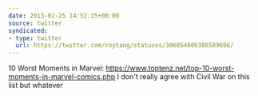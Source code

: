 ```yaml
---
date: 2013-02-25 14:52:15+00:00
source: twitter
syndicated:
- type: twitter
  url: https://twitter.com/roytang/statuses/306054006386589696/
---
```


10 Worst Moments in Marvel: https://www.toptenz.net/top-10-worst-moments-in-marvel-comics.php I don't really agree with Civil War on this list but whatever